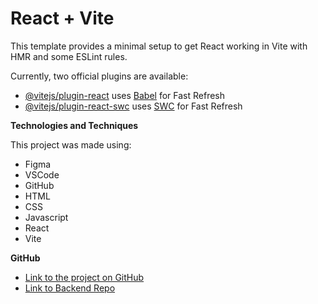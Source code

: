 # React + Vite

This template provides a minimal setup to get React working in Vite with HMR and some ESLint rules.

Currently, two official plugins are available:

- [@vitejs/plugin-react](https://github.com/vitejs/vite-plugin-react/blob/main/packages/plugin-react/README.md) uses [Babel](https://babeljs.io/) for Fast Refresh
- [@vitejs/plugin-react-swc](https://github.com/vitejs/vite-plugin-react-swc) uses [SWC](https://swc.rs/) for Fast Refresh

**Technologies and Techniques**

This project was made using:

- Figma
- VSCode
- GitHub
- HTML
- CSS
- Javascript
- React
- Vite

**GitHub**

- [Link to the project on GitHub](https://github.com/julihejt/se_project_react-main-jh)
- [Link to Backend Repo](https://github.com/julihejt/se_project_express)
